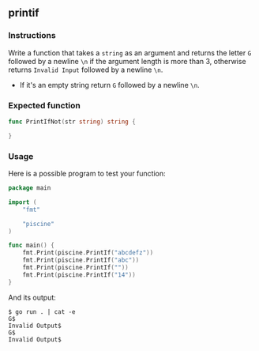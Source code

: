 ## printif

### Instructions

Write a function that takes a `string` as an argument and returns the letter `G` followed by a newline `\n` if the argument length is more than 3, otherwise returns `Invalid Input` followed by a newline `\n`.

- If it's an empty string return `G` followed by a newline `\n`.

### Expected function

```go
func PrintIfNot(str string) string {

}
```

### Usage

Here is a possible program to test your function:

```go
package main

import (
	"fmt"

	"piscine"
)

func main() {
	fmt.Print(piscine.PrintIf("abcdefz"))
	fmt.Print(piscine.PrintIf("abc"))
	fmt.Print(piscine.PrintIf(""))
	fmt.Print(piscine.PrintIf("14"))
}
```

And its output:

```console
$ go run . | cat -e
G$
Invalid Output$
G$
Invalid Output$
```

